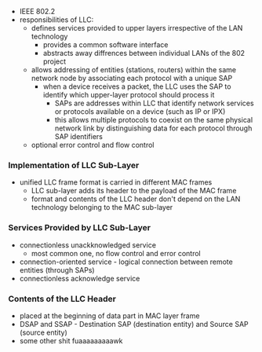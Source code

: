 - IEEE 802.2
- responsibilities of LLC:
	- defines services provided to upper layers irrespective of the LAN technology
		- provides a common software interface
		- abstracts away diffrences between individual LANs of the 802 project
	- allows addressing of entities (stations, routers) within the same network node by associating each protocol with a unique SAP
		- when a device receives a packet, the LLC uses the SAP to identify which upper-layer protocol should process it
			- SAPs are addresses within LLC that identify network services or protocols available on a device (such as IP or IPX)
			- this allows multiple protocols to coexist on the same physical network link by distinguishing data for each protocol through SAP identifiers
	- optional error control and flow control

### Implementation of LLC Sub-Layer
- unified LLC frame format is carried in different MAC frames
	- LLC sub-layer adds its header to the payload of the MAC frame
	- format and contents of the LLC header don't depend on the LAN technology belonging to the MAC sub-layer

### Services Provided by LLC Sub-Layer
- connectionless unackknowledged service
	- most common one, no flow control and error control
- connection-oriented service - logical connection between remote entities (through SAPs)
- connectionless acknowledge service

### Contents of the LLC Header
- placed at the beginning of data part in MAC layer frame
- DSAP and SSAP - Destination SAP (destination entity) and Source SAP (source entity)
- some other shit fuaaaaaaaaawk